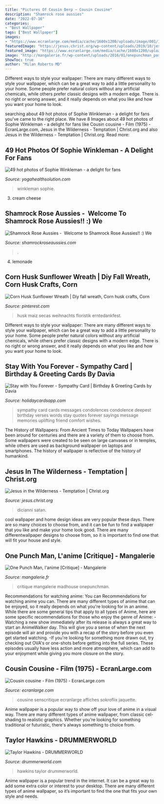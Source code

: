 ```yaml
---
title: "Pictures Of Cousin Derp ~ Cousin Cousine"
description: "Shamrock rose aussies"
date: "2022-07-16"
categories:
- "Best Wallpaper"
tags: ["Best Wallpaper"]
images:
- "https://www.ecranlarge.com/media/cache/1600x1200/uploads/image/001/140/okvxskdzawyn96dq5onqr36cejp-563.jpg"
featuredImage: "https://jesus.christ.org/wp-content/uploads/2019/10/jesus-in-the-wilderness.jpg"
featured_image: "https://www.ecranlarge.com/media/cache/1600x1200/uploads/image/001/140/okvxskdzawyn96dq5onqr36cejp-563.jpg"
image: "http://mangalerie.fr/wp-content/uploads/2016/01/onepunchman_poster.jpg"
ShowToc: true
author: "Milan Roberts MD"
---
```



Different ways to style your wallpaper:
There are many different ways to style your wallpaper, which can be a great way to add a little personality to your home. Some people prefer natural colors without any artificial chemicals, while others prefer classic designs with a modern edge. There is no right or wrong answer, and it really depends on what you like and how you want your home to look.

	

		
searching about 49 hot photos of Sophie Winkleman - a delight for fans you've came to the right place. We have 8 Images about 49 hot photos of Sophie Winkleman - a delight for fans like Cousin cousine - Film (1975) - EcranLarge.com, Jesus in the Wilderness - Temptation | Christ.org and also Jesus in the Wilderness - Temptation | Christ.org. Read more:
		
    
## 49 Hot Photos Of Sophie Winkleman - A Delight For Fans

<img loading=lazy src="https://yogahealthsolution.com/wp-content/uploads/2019/11/sophie-winkleman-facts_4658_35_busty-photo-683x1024.jpg" onerror="this.onerror=null;this.src='https://tse1.mm.bing.net/th?id=OIP.5fu2AW7YnhamrCZKHTdpYwHaLG&amp;pid=15.1';" alt="49 hot photos of Sophie Winkleman - a delight for fans">

_Source: yogahealthsolution.com_

>winkleman sophie. 

	

3. cream cheese 

    
## Shamrock Rose Aussies - ﻿﻿﻿ Welcome To Shamrock Rose Aussies!! :) We

<img loading=lazy src="http://shamrockroseaussies.com/yahoo_site_admin/assets/images/DSC_0147.83222412_std.JPG" onerror="this.onerror=null;this.src='https://tse3.mm.bing.net/th?id=OIP.COBNMtWg1s3l-nPXNGFJGgHaE9&amp;pid=15.1';" alt="Shamrock Rose Aussies - ﻿﻿﻿ Welcome to Shamrock Rose Aussies!! :) We">

_Source: shamrockroseaussies.com_

>. 

	

4. lemonade 

    
## Corn Husk Sunflower Wreath | Diy Fall Wreath, Corn Husk Crafts, Corn

<img loading=lazy src="https://i.pinimg.com/736x/cc/62/d4/cc62d4d91550f0ed26f201f9cd311006.jpg" onerror="this.onerror=null;this.src='https://tse2.mm.bing.net/th?id=OIP.66ZdsdYjZEWSnQNzsGDEUAHaJ3&amp;pid=15.1';" alt="Corn Husk Sunflower Wreath | Diy fall wreath, Corn husk crafts, Corn">

_Source: pinterest.com_

>husk maiz secas weihnachts floristik erntedankfest. 

	

Different ways to style your wallpaper:
There are many different ways to style your wallpaper, which can be a great way to add a little personality to your home. Some people prefer natural colors without any artificial chemicals, while others prefer classic designs with a modern edge. There is no right or wrong answer, and it really depends on what you like and how you want your home to look.

    
## Stay With You Forever - Sympathy Card | Birthday &amp; Greeting Cards By Davia

<img loading=lazy src="https://www.holidaycardsapp.com/assets/card/sympathy09.png" onerror="this.onerror=null;this.src='https://tse4.mm.bing.net/th?id=OIP.QcJOsCxTmb0hs3Ct9jGrswAAAA&amp;pid=15.1';" alt="Stay with You Forever - Sympathy Card | Birthday &amp; Greeting Cards by Davia">

_Source: holidaycardsapp.com_

>sympathy card cards messages condolences condolence deepest birthday verses words stay quotes forever sayings message memories uplifting friend comfort wishes. 

	

The History of Wallpapers: From Ancient Times to Today
Wallpapers have been around for centuries and there are a variety of them to choose from. Some wallpapers were created to be seen on large canvases or in temples, while others are used as background wallpaper on laptops and smartphones. The history of wallpaper is reflective of the history of humankind.

    
## Jesus In The Wilderness - Temptation | Christ.org

<img loading=lazy src="https://jesus.christ.org/wp-content/uploads/2019/10/jesus-in-the-wilderness.jpg" onerror="this.onerror=null;this.src='https://tse2.mm.bing.net/th?id=OIP.H4gZCd9VAw3UaHMknZ68LAHaLu&amp;pid=15.1';" alt="Jesus in the Wilderness - Temptation | Christ.org">

_Source: jesus.christ.org_

>dicianni satan. 

	

cool wallpaper and home design ideas are very popular these days. There are so many choices to choose from, and it can be fun to find a wallpaper that you like and make your home look good. There are many differentwallpaper designs to choose from, so it is important to find one that will fit your house and style.

    
## One Punch Man, L&#039;anime [Critique] - Mangalerie

<img loading=lazy src="http://mangalerie.fr/wp-content/uploads/2016/01/onepunchman_poster.jpg" onerror="this.onerror=null;this.src='https://tse4.mm.bing.net/th?id=OIP.KS5NVjKndn1y-O4qWWpOkgHaKE&amp;pid=15.1';" alt="One Punch Man, l&#039;anime [Critique] - Mangalerie">

_Source: mangalerie.fr_

>critique mangalerie madhouse onepunchman. 

	

Recommendations for watching anime: You can
Recommendations for watching anime you can. There are many different types of anime that can be enjoyed, so it really depends on what you're looking for in an anime. While there are some general tips that apply to all types of Anime, here are some specific recommendations for those who enjoy the genre of Anime: 
-Watching a new show immediately after its release is always a great way to start an AnimeWalker day. This will give you a sense of when the next episode will air and provide you with a recap of the story before you even get started watching. 
-If you're looking for something more drawn out, try checking out OVA's or one-shots before getting into the full series. These episodes usually have less action and more atmosphere, which can add to your enjoyment while giving you more closure on the story.

    
## Cousin Cousine - Film (1975) - EcranLarge.com

<img loading=lazy src="https://www.ecranlarge.com/media/cache/1600x1200/uploads/image/001/140/okvxskdzawyn96dq5onqr36cejp-563.jpg" onerror="this.onerror=null;this.src='https://tse1.mm.bing.net/th?id=OIP.dVerOYGhMiBQs1gVYNtB2AHaJ4&amp;pid=15.1';" alt="Cousin cousine - Film (1975) - EcranLarge.com">

_Source: ecranlarge.com_

>cousine senscritique ecranlarge affiches sokroflix jaquette. 

	

Anime wallpaper is a popular way to show off your love of anime in a visual way. There are many different types of anime wallpaper, from classic cel-shading to realistic graphics. Whether you're looking for something traditional or futuristic, there's always something to choice from.

    
## Taylor Hawkins - DRUMMERWORLD

<img loading=lazy src="http://www.drummerworld.com/drummerworld2/taylorhawkins5503.jpg" onerror="this.onerror=null;this.src='https://tse1.mm.bing.net/th?id=OIP.Ftw_WQEmhJ4qUScWFGpNjgHaJ4&amp;pid=15.1';" alt="Taylor Hawkins - DRUMMERWORLD">

_Source: drummerworld.com_

>hawkins taylor drummerworld. 

	

Anime wallpaper is a popular trend in the internet. It can be a great way to add some extra color or interest to your desktop. There are many different types of anime wallpaper, so it’s important to find the one that fits your own style and needs.

